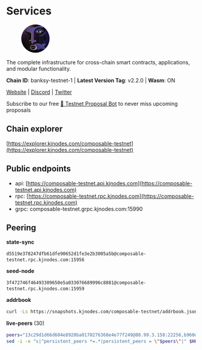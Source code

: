 # Services

<figure><img src="https://raw.githubusercontent.com/kj89/cosmos-images/main/logos/composable.png" alt=""><figcaption></figcaption></figure>

The complete infrastructure for cross-chain smart  contracts, applications, and modular functionality.

**Chain ID**: banksy-testnet-1 | **Latest Version Tag**: v2.2.0 | **Wasm**: ON

[Website](https://www.composable.finance) | [Discord](https://discord.gg/composable) | [Twitter](https://twitter.com/ComposableFin)



Subscribe to our free [🤖 Testnet Proposal Bot](https://t.me/kjnodes_testnet_proposal_bot) to never miss upcoming proposals


## Chain explorer
[https://explorer.kjnodes.com/composable-testnet](https://explorer.kjnodes.com/composable-testnet)

## Public endpoints

* api: [https://composable-testnet.api.kjnodes.com](https://composable-testnet.api.kjnodes.com)
* rpc: [https://composable-testnet.rpc.kjnodes.com](https://composable-testnet.rpc.kjnodes.com)
* grpc: composable-testnet.grpc.kjnodes.com:15990

## Peering

**state-sync**

```text
d5519e378247dfb61dfe90652d1fe3e2b3005a5b@composable-testnet.rpc.kjnodes.com:15956
```

**seed-node**

```text
3f472746f46493309650e5a033076689996c8881@composable-testnet.rpc.kjnodes.com:15959
```

**addrbook**
```bash
curl -Ls https://snapshots.kjnodes.com/composable-testnet/addrbook.json > $HOME/.banksy/config/addrbook.json
```

**live-peers** (30)
```bash
peers="13c29d1d66d604e8920ba0170276368e4e77f249@88.99.3.158:22256,b960daa0d03d18091906c50dd1312eaa62ca3ce4@136.243.88.91:2530,c97dd69796a3f55fb00d92358ec34a8185e28212@5.9.79.121:49656,3172f3c8b62d31d4c6e69afbf6109d06f864d899@43.157.62.85:26656,c0fad6f415a8913ff63981586c4518ebcd615d69@128.140.57.144:26656,4ea491a39a329b2ef2d919b9e8cfdb3494bc5efe@65.109.23.237:27656,7ab89f884656a66ca90fd9d44489da3c6ca1fea4@95.217.144.107:22256,4e073bf4729ba557e7726ad8acbc1d1b186e13de@134.209.38.116:26656,d5519e378247dfb61dfe90652d1fe3e2b3005a5b@65.109.68.190:15956,7bff2e43489a7acd09a38ab47c1f25ec24e24947@51.79.101.169:26656,7eabe041d60e63a88591a5c30ca890a9de36119c@3.133.131.224:26656,a39973a3ea8e5d9228c20e1c2a83f946fe1fb342@51.250.4.215:36656,631feee431f86b0ad92d1c4a6a259b20e211e2ad@71.236.119.108:41656,4870510889335804c39bab7fc5fa356eb94af74e@135.181.180.230:46656,4c1ea1da9fb0442201e79535d71f66a5e0e1e68c@51.91.30.173:3000,249d8915c9765eb0744bf8a26efc354fdb57ee21@46.4.5.45:22256,c04a07a5feabf52ecdabe752a0a81bbb25402885@194.163.168.62:15956,bf95ad80f82320b8fefea75eeede60f563d1f847@168.119.91.22:26656,4775d0152d784b3ddf4f48c2d0ebddf961b52655@43.157.47.45:26656,2b8ba316083cf09ea7c316666454097e5bb0a4a8@116.202.227.117:15956,5c2a752c9b1952dbed075c56c600c3a79b58c395@185.16.39.172:26976,f23a8daca1f65aeee7ce6f6d47a56542a08538c9@66.45.233.110:26656,3c091edbe051f9b0e1bcf46200db163e667a114a@65.108.129.94:26656,de2a9fbe33d100f9cf6b98b9f32cb8bc643ef6a5@85.190.246.191:10656,8553443b473e6e6a5d3403511d7c3be64904048d@85.239.234.199:26656,9c38b5902e82a77ff827366119957e7902800a8b@65.109.82.112:22656,7a4247261bad16289428543538d8e7b0c785b42c@135.181.22.94:35656,f159e46072dcd5f78c2d64417200ca1dfb27636c@65.108.78.101:15956,20f2608c9bc262df91d96027e1d5054ddee9c86c@142.132.209.236:22256,d850d1525f38622c2e8ea97a2ff91c63f8c8669c@193.26.159.34:12656"
sed -i -e "s|^persistent_peers *=.*|persistent_peers = \"$peers\"|" $HOME/.banksy/config/config.toml
```
